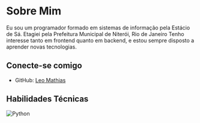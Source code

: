 # Sobre Mim
Eu sou um programador formado em sistemas de informação pela Estácio de Sá. Etagiei pela Prefeitura Municipal de Niterói, Rio de Janeiro Tenho interesse tanto em frontend quanto em backend,  e estou sempre disposto a aprender novas tecnologias.



## Conecte-se comigo
- GitHub: [Leo Mathias](https://github.com/LeoMathias)



## Habilidades Técnicas
![Python](https://img.shields.io/badge/Python-blue?style=for-the-badge&logo=python&logoColor=white)
